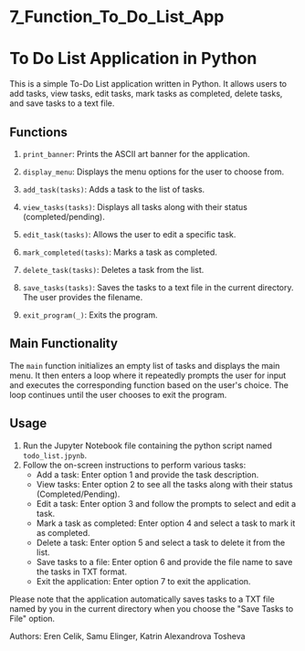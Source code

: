 # 7_Function_To_Do_List_App
To Do List Application in Python
======================

This is a simple To-Do List application written in Python. It allows users to add tasks, view tasks, edit tasks, mark tasks as completed, delete tasks, and save tasks to a text file.


Functions
---------

1. `print_banner`: Prints the ASCII art banner for the application.

2. `display_menu`: Displays the menu options for the user to choose from.

3. `add_task(tasks)`: Adds a task to the list of tasks.

4. `view_tasks(tasks)`: Displays all tasks along with their status (completed/pending).

5. `edit_task(tasks)`: Allows the user to edit a specific task.

6. `mark_completed(tasks)`: Marks a task as completed.

7. `delete_task(tasks)`: Deletes a task from the list.

8. `save_tasks(tasks)`: Saves the tasks to a text file in the current directory. The user provides the filename.

9. `exit_program(_)`: Exits the program.


Main Functionality
------------------

The `main` function initializes an empty list of tasks and displays the main menu. It then enters a loop where it repeatedly prompts the user for input and executes the corresponding function based on the user's choice. The loop continues until the user chooses to exit the program.


Usage
-----

1. Run the Jupyter Notebook file containing the python script named `todo_list.jpynb`.
2. Follow the on-screen instructions to perform various tasks:
   - Add a task: Enter option 1 and provide the task description.
   - View tasks: Enter option 2 to see all the tasks along with their status (Completed/Pending).
   - Edit a task: Enter option 3 and follow the prompts to select and edit a task.
   - Mark a task as completed: Enter option 4 and select a task to mark it as completed.
   - Delete a task: Enter option 5 and select a task to delete it from the list.
   - Save tasks to a file: Enter option 6 and provide the file name to save the tasks in TXT format.
   - Exit the application: Enter option 7 to exit the application.

Please note that the application automatically saves tasks to a TXT file named by you in the current directory when you choose the "Save Tasks to File" option.

Authors: Eren Celik, Samu Elinger, Katrin Alexandrova Tosheva
